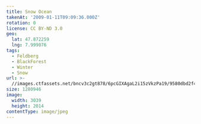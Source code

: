 ```yaml
---
title: Snow Ocean
takenAt: '2009-01-11T09:09:36.000Z'
rotation: 0
license: CC BY-ND 3.0
geo:
  lat: 47.872259
  lng: 7.999076
tags:
  - Feldberg
  - BlackForest
  - Winter
  - Snow
url: >-
  //images.ctfassets.net/bncv3c2gt878/6pcGIXAgaL2i15zVkzPa19/9580dbd2f4190b893e84ac673d7d5948/snow-ocean_4343163745_o
size: 1280946
image:
  width: 3039
  height: 2014
contentType: image/jpeg
---
```


